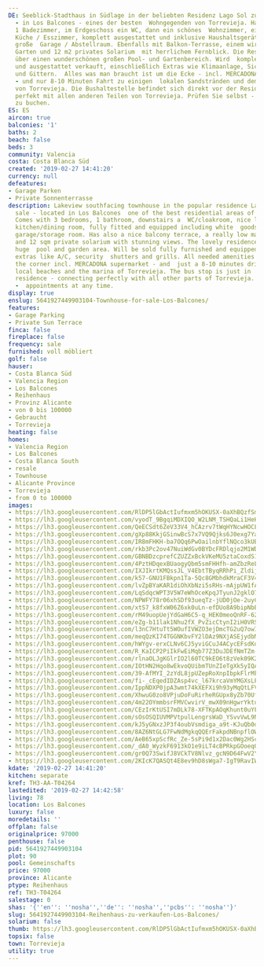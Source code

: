 ```yaml
---
DE: Seeblick-Stadthaus in Südlage in der beliebten Residenz Lago Sol zu verkaufen
  - in Los Balcones - eines der besten  Wohngegenden von Torrevieja. Hat 3 Schlafzimmer,
  1 Badezimmer, im Erdgeschoss ein WC, dann ein schönes  Wohnzimmer, eine separate
  Küche / Esszimmer, komplett ausgestattet und inklusive Haushaltsgeräte sowie eine
  große  Garage / Abstellraum. Ebenfalls mit Balkon-Terrasse, einem wirklich pflegeleichten
  Garten und 12 m2 privates Solarium  mit herrlichem Fernblick. Die Residenz verfügt
  über einen wunderschönen großen Pool- und Gartenbereich. Wird  komplett möbliert
  und ausgestattet verkauft, einschließlich Extras wie Klimaanlage, Sicherheitsrollläden
  und Gittern.  Alles was man braucht ist um die Ecke - incl. MERCADONA Supermarkt
  - und nur 8-10 Minuten Fahrt zu einigen  lokalen Sandstränden und dem Jachthafen
  von Torrevieja. Die Bushaltestelle befindet sich direkt vor der Residenz und  verbindet
  perfekt mit allen anderen Teilen von Torrevieja. Prüfen Sie selbst - Termine jederzeit
  zu buchen.
ES: ES
aircon: true
balconies: '1'
baths: 2
beach: false
beds: 3
community: Valencia
costa: Costa Blanca Süd
created: '2019-02-27 14:41:20'
currency: null
defeatures:
- Garage Parken
- Private Sonnenterrasse
description: Lakeview southfacing townhouse in the popular residence Lago Sol for
  sale - located in Los Balcones  one of the best residential areas of Torrevieja.
  Comes with 3 bedrooms, 1 bathroom, downstairs a  WC/cloakroom, nice lounge, separate
  kitchen/dining room, fully fitted and equipped including white  goods, and large
  garage/storage room. Has also a nice balcony terrace, a really low maintenance patio  garden
  and 12 sqm private solarium with stunning views. The lovely residence has a wonderful
  huge  pool and garden area. Will be sold fully furnished and equipped including
  extras like A/C, security  shutters and grills. All needed amenities are just around
  the corner incl. MERCADONA supermarket - and  just a 8-10 minutes drive to some
  local beaches and the marina of Torrevieja. The bus stop is just in  front of the
  residence - connecting perfectly with all other parts of Torrevieja. Come and see
  -  appointments at any time.
display: true
enslug: 5641927449903104-Townhouse-for-sale-Los-Balcones/
features:
- Garage Parking
- Private Sun Terrace
finca: false
fireplace: false
frequency: sale
furnished: voll möbliert
golf: false
hauser:
- Costa Blanca Süd
- Valencia Region
- Los Balcones
- Reihenhaus
- Provinz Alicante
- von 0 bis 100000
- Gebraucht
- Torrevieja
heating: false
homes:
- Valencia Region
- Los Balcones
- Costa Blanca South
- resale
- Townhouse
- Alicante Province
- Torrevieja
- from 0 to 100000
images:
- https://lh3.googleusercontent.com/RlDP5lGbActIufmxm5hOKUSX-0aXhBQzfSmell9ptm3KYxcmBxWmEbdPsD-dN5IxuPe7zl1PK7qvQmCoJ1M=w640-rj-e30-l100
- https://lh3.googleusercontent.com/vyodT_9BgqiMDXIQO_W2LNM_TSHQaLi1HeHHz6ALDsTUaw055F3JUMtRMFoFbmbHA3uSR77xSqFS-kJwYRQ1=w640-rj-e30-l100
- https://lh3.googleusercontent.com/QeECSdt6ZeV33V4_hCAzrv7tWqHYNcwHOCLF8QTNqsOjeIM13kyBE23L7RG176TMcJZpfCPr_u7XdJRysaPA=w640-rj-e30-l100
- https://lh3.googleusercontent.com/gXp88KkjGSinwBcS7x7VQ9Qjks6J0exg7YauFTGlpXCMDYfqYUcnGcdc8QFFtJRgiN6RcxJceCome1VmqEg6=w640-rj-e30-l100
- https://lh3.googleusercontent.com/IR8mFHKH-ba7OQq6PwOailnbYflNQco3kUBuczLurQKOGwcg_4Pz2bMGD8xmIz-byTMFc5TZu_EQuYbB5Jij=w640-rj-e30-l100
- https://lh3.googleusercontent.com/rkb3Pc2ov47NuiWdGv0BYDcFRDlqjo2M1WDjxTzV7Uobc_Osj2RXhx_X_eg_YQgj6DXOT0bNeUPW5xEI8pQ=w640-rj-e30-l100
- https://lh3.googleusercontent.com/GBNBDzcprefCZUZZxBckVKeMU5ztaCoxdS1LVpRopkXe_EXpn1c7r4t_e5LKmDWtgZBkRzRRd1ri_DoUcWmC=w640-rj-e30-l100
- https://lh3.googleusercontent.com/4PztHDqexBUaogyQbm5smFHHfh-amZbzReL1Ln-yS_Dlckr0jatQPz_bmurHlogHXGI93F9BEReLcUCVgL8=w640-rj-e30-l100
- https://lh3.googleusercontent.com/IXJIkrtKMQssJL_V4EbtTByqRRhPi_ZldijxEUZRlkFmfE9fWazvw70SCqr49AxjAA45A973y0aZUJp6nUs=w640-rj-e30-l100
- https://lh3.googleusercontent.com/k57-GNU1FBkpn1Ta-5Qc8GMbhdkMraCF3V4gjSYPrLelLevBPXeKscR-9P0xeweh1zG_iRtboxJHWpH329IU=w640-rj-e30-l100
- https://lh3.googleusercontent.com/lvZpBYaKAR1diOhXbNzi5sRHs-mAjpUW1fAxctJcCc8HhUwOVH9hr_pRjSPYXV5iPv9Yr8i_H1OUQae89XchGg=w640-rj-e30-l100
- https://lh3.googleusercontent.com/LqSdqcWPT3V5W7eWhOceKpqJTyunJ2gklO7d3Gjmy4Hg0w9k6D0PTGmxQ3qRi2PZo8ACa3NOJ2I-tNgNJ3U=w640-rj-e30-l100
- https://lh3.googleusercontent.com/NPWFY78r06xhSDf93ueqTz-jUD0jOe-2uyCFxokSxqO9hAlpB0wrFDBt6pywMpCvkq5PXD9k9AiDwFAXPZ0=w640-rj-e30-l100
- https://lh3.googleusercontent.com/xtS7_k8fxW06Z6xk0uLn-efDUo8A9bipNbBM2U1n_y_wooZqKAnQnHjn8NobJctTc9epdpldq2_GgyMLBiRk=w640-rj-e30-l100
- https://lh3.googleusercontent.com/rM49uopUejYdGaH6C5-q_HEK0meoQnRF-62PyIrmGaxqRuO8uDoqYtH9bJ9ydIIxlrds2cQskXrD5x_Eyznv=w640-rj-e30-l100
- https://lh3.googleusercontent.com/eZg-b11lak1Nhu2fX_PvZicCtynI2iH0VRSa5rcqrTwYXgP2RAvI8qk6G4sBKCnkyEVauOZz10XozX9yQ8XB=w640-rj-e30-l100
- https://lh3.googleusercontent.com/l3nC7HtuTt5WOufIVWZO3ejDmcTG2uQ7owICuxhLpft6DM1iFmgthEQGVQhpp0ElO2gwQQdE-YEJtP9LOKah=w640-rj-e30-l100
- https://lh3.googleusercontent.com/meqQzKI74TGGNKbvFY2lDAz9NXjASEjydbMbjxoGYbcgJmqYOMlGb1AHursgH6WvlMM6xrppF4WKn7dGSMD0=w640-rj-e30-l100
- https://lh3.googleusercontent.com/hWYgv-erxCLNv6CJ5yviGCuJ4ACycEFsdKoerCe-L5gFie6fgm61sTvc4bGoBDMObNd9F50xV_EQMaSZTcHI-w=w640-rj-e30-l100
- https://lh3.googleusercontent.com/R_KaICP2PiIkFwEiMqb77Z3DuJDEfNmTZm-5Oja5boJfrB48gM7qrkfbHSbTDT-M35YswIpUey9JWLO118CbBw=w640-rj-e30-l100
- https://lh3.googleusercontent.com/rlnaOLJgKGlrIO2l60TC9kEO6t8zVek09K2q3CQ_PTiFnI_rbQfHFaAAKOD0Du-mwrG_nrr0Yhb4ZSn-sAj-Cw=w640-rj-e30-l100
- https://lh3.googleusercontent.com/IOtHN2Hqo8wEkvoQUibmTUnZIeTgXk5yIQANpi53-IuDLqMBGn3jyCKwyScwx6M5aXjrbYP0V4SI0j0TDvcVCg=w640-rj-e30-l100
- https://lh3.googleusercontent.com/39-AfMYI_2zYdL8jpUZepRoXnpIbpkFlrMkajG-nVihcJD53ZiNKIJOcqVS4wa-EUZlApltXOn3GhEVHASfP=w640-rj-e30-l100
- https://lh3.googleusercontent.com/fi-_cEqedIDZAsp4vc_l67krcaVmYMGXsLPW4A1eFUsL4dmUR41bDUVbjpThsWL9xlyJpGzqhMaFjVVIszXc=w640-rj-e30-l100
- https://lh3.googleusercontent.com/IppNDXP0jpA3wmt74kXEFXi9h93yMqQtLFVGzUWF9l0FBIMwlRIGWccHjNfxsokmvr4D4BJV7WEW_qPqRcQ=w640-rj-e30-l100
- https://lh3.googleusercontent.com/XhwuG0zo8VPjuDoFuRirheRGUpx8yZb70UftH7csFenbUfaY4qS3VyqFNkjHBhElOdl0v9umHywr4qNBtS4y=w640-rj-e30-l100
- https://lh3.googleusercontent.com/4m22OYmmbsrFMVCwvirV_mwX09nHgwrYktu3iR9UeEyVLmP4hQkewm8k9Z5hKCp4R2m9nPIxrY3iIFklWPln3w=w640-rj-e30-l100
- https://lh3.googleusercontent.com/CEzIrKtUSI7mDLk78-XFTKpAOqKhunt0uYFmip3EeDeWbEBa33_dKuz6DFxsyqjc37-qyh7w24AQ9f8Gk6E=w640-rj-e30-l100
- https://lh3.googleusercontent.com/sOsOSQIUVMPVtpulLengrsWaD_YSvvVwL9NGYPm9fsTeLExmEMncggVpdY6IGAkBcD-aohJ1osJhrcO1oA4=w640-rj-e30-l100
- https://lh3.googleusercontent.com/kJ5yGNxzJP3f4oubVsmdiga_a9t-KJuQb0dMEieY_7lLmVAYXv070rF2x1PWHSVejmJuvA0tu-CADyYVTxw=w640-rj-e30-l100
- https://lh3.googleusercontent.com/8AZ6NtGLG7FwNdMgkqQQErFakpdNBnpflOWvcbqTvnN5DxrCgfPXsSaxN8za1x7r3IaXtZ1KYCrsv8BDmB1mSQ=w640-rj-e30-l100
- https://lh3.googleusercontent.com/AeB65xpScfRc_Ze-5sPi9d1x2Dac0Wg2HSc_WCWmbH0NhYXNlDupb6v5sxPrOLmxqWQi5Byk90d6awR496I=w640-rj-e30-l100
- https://lh3.googleusercontent.com/_dA0_WyzkF6913kO1e9iLT4cBPRkpGOoeq0FNSx0X00HKlA8ITWUuF4Xpdi2xtc_iLi6A0dKTBGCbIjo2PRwbw=w640-rj-e30-l100
- https://lh3.googleusercontent.com/gr0Q73SwifJ8VCkTV8Nlvz_gcN9D64FwV2Y3XkbbqPnsRcuM8FP_MLo5Pi91bIPTv81E0BPUP5PRHZWJ1Yw=w640-rj-e30-l100
- https://lh3.googleusercontent.com/2KIcK7QASQt4E8ev9hD8sWga7-IgT9RavIWTabrpmBzr1HjDHygv_e_Ce5TYlWyfMyTj14q-qwKaVRuWLfF-=w640-rj-e30-l100
kdate: '2019-02-27 14:41:20'
kitchen: separate
kref: TH3-AA-T04264
lastedited: '2019-02-27 14:42:58'
living: 78
location: Los Balcones
luxury: false
moredetails: ''
offplan: false
originalprice: 97000
penthouse: false
pid: 5641927449903104
plot: 90
pool: Gemeinschafts
price: 97000
province: Alicante
ptype: Reihenhaus
ref: TH3-T04264
salestage: 0
shas: '{''en'': ''nosha'',''de'': ''nosha'',''pcbs'': ''nosha''}'
slug: 5641927449903104-Reihenhaus-zu-verkaufen-Los-Balcones/
solarium: false
thumb: https://lh3.googleusercontent.com/RlDP5lGbActIufmxm5hOKUSX-0aXhBQzfSmell9ptm3KYxcmBxWmEbdPsD-dN5IxuPe7zl1PK7qvQmCoJ1M=w400-h240-n-rj-e30-l100
topsix: false
town: Torrevieja
utility: true
---
```

